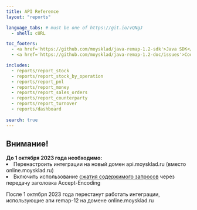 ```yaml
---
title: API Reference
layout: "reports"

language_tabs: # must be one of https://git.io/vQNgJ
  - shell: cURL

toc_footers:
  - <a href='https://github.com/moysklad/java-remap-1.2-sdk'>Java SDK</a>
  - <a href='https://github.com/moysklad/java-remap-1.2-doc/issues'>Сообщите об ошибке</a>

includes:
  - reports/report_stock
  - reports/report_stock_by_operation
  - reports/report_pnl
  - reports/report_money
  - reports/report_sales_orders
  - reports/report_counterparty
  - reports/report_turnover  
  - reports/dashboard
  
search: true
---  
```


[//]: # (TODO: remove in MC-64261)
<div class="banner">
  <h2>Внимание!</h2>
  <ui><b>До 1 октября 2023 года необходимо:</b>
    <li>Перенастроить интеграции на новый домен api.moysklad.ru (вместо online.moysklad.ru)</li>
    <li>Включить использование <a href='https://dev.moysklad.ru/doc/api/remap/1.2/#mojsklad-json-api-obschie-swedeniq-szhatie-soderzhimogo-zaprosow'>сжатия содержимого запросов</a> через передачу заголовка Accept-Encoding</li>
  </ui>
  <p>После 1 октября 2023 года перестанут работать интеграции, использующие апи remap-12 на домене online.moysklad.ru</p>
</div>
